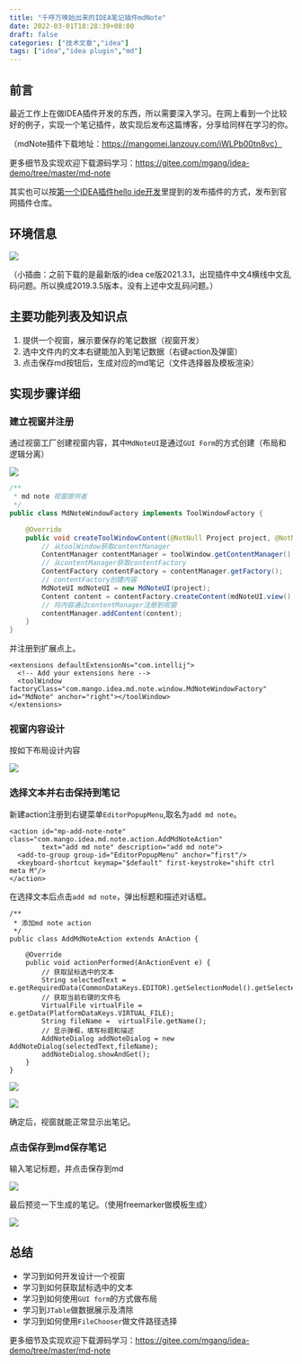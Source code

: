 ```yaml
---
title: "千呼万唤始出来的IDEA笔记插件mdNote"
date: 2022-03-01T18:28:39+08:00
draft: false
categories: ["技术文章","idea"]
tags: ["idea","idea plugin","md"]
---
```


## 前言
最近工作上在做IDEA插件开发的东西，所以需要深入学习。在网上看到一个比较好的例子，实现一个笔记插件，故实现后发布这篇博客，分享给同样在学习的你。

（mdNote插件下载地址：https://mangomei.lanzouy.com/iWLPb00tn8vc）

更多细节及实现欢迎下载源码学习：https://gitee.com/mgang/idea-demo/tree/master/md-note

其实也可以按[第一个IDEA插件hello ide开发](%E7%AC%AC%E4%B8%80%E4%B8%AAIDEA%E6%8F%92%E4%BB%B6helloide%E5%BC%80%E5%8F%91.md)里提到的发布插件的方式，发布到官网插件仓库。
## 环境信息

![](/mb/images/idea/md-note/01.png) 

（小插曲：之前下载的是最新版的idea ce版2021.3.1，出现插件中文4横线中文乱码问题。所以换成2019.3.5版本，没有上述中文乱码问题。）

## 主要功能列表及知识点
1. 提供一个视窗，展示要保存的笔记数据（视窗开发）
2. 选中文件内的文本右键能加入到笔记数据（右键action及弹窗）
3. 点击保存md按钮后，生成对应的md笔记（文件选择器及模板渲染）

## 实现步骤详细
### 建立视窗并注册
通过视窗工厂创建视窗内容，其中`MdNoteUI`是通过`GUI Form`的方式创建（布局和逻辑分离）

![](/mb/images/idea/md-note/02.png) 

``` java
/**
 * md note 视窗提供者
 */
public class MdNoteWindowFactory implements ToolWindowFactory {

    @Override
    public void createToolWindowContent(@NotNull Project project, @NotNull ToolWindow toolWindow) {
        // 从toolWindow获取contentManager
        ContentManager contentManager = toolWindow.getContentManager();
        // 从contentManager获取contentFactory
        ContentFactory contentFactory = contentManager.getFactory();
        // contentFactory创建内容
        MdNoteUI mdNoteUI = new MdNoteUI(project);
        Content content = contentFactory.createContent(mdNoteUI.view(),"main",true);
        // 将内容通过contentManager注册到视窗
        contentManager.addContent(content);
    }
}
```
并注册到扩展点上。
~~~
<extensions defaultExtensionNs="com.intellij">
  <!-- Add your extensions here -->
  <toolWindow factoryClass="com.mango.idea.md.note.window.MdNoteWindowFactory" id="MdNote" anchor="right"></toolWindow>
</extensions>
~~~
### 视窗内容设计
按如下布局设计内容

![](/mb/images/idea/md-note/03.png) 

### 选择文本并右击保持到笔记
新建action注册到右键菜单`EditorPopupMenu`,取名为`add md note`。
~~~
<action id="mp-add-note-note" class="com.mango.idea.md.note.action.AddMdNoteAction"
        text="add md note" description="add md note">
  <add-to-group group-id="EditorPopupMenu" anchor="first"/>
  <keyboard-shortcut keymap="$default" first-keystroke="shift ctrl meta M"/>
</action>
~~~
在选择文本后点击`add md note`，弹出标题和描述对话框。
~~~
/**
 * 添加md note action
 */
public class AddMdNoteAction extends AnAction {

    @Override
    public void actionPerformed(AnActionEvent e) {
        // 获取鼠标选中的文本
        String selectedText = e.getRequiredData(CommonDataKeys.EDITOR).getSelectionModel().getSelectedText();
        // 获取当前右键的文件名
        VirtualFile virtualFile = e.getData(PlatformDataKeys.VIRTUAL_FILE);
        String fileName =  virtualFile.getName();
        // 显示弹框，填写标题和描述
        AddNoteDialog addNoteDialog = new AddNoteDialog(selectedText,fileName);
        addNoteDialog.showAndGet();
    }
}
~~~

![](/mb/images/idea/md-note/04.png) 

![](/mb/images/idea/md-note/05.png) 

确定后，视窗就能正常显示出笔记。
### 点击保存到md保存笔记
输入笔记标题，并点击保存到md

![](/mb/images/idea/md-note/06.png) 

最后预览一下生成的笔记。（使用freemarker做模板生成）

![](/mb/images/idea/md-note/07.png) 

## 总结
* 学习到如何开发设计一个视窗
* 学习到如何获取鼠标选中的文本
* 学习到如何使用`GUI form`的方式做布局
* 学习到`JTable`做数据展示及清除
* 学习到如何使用`FileChooser`做文件路径选择


更多细节及实现欢迎下载源码学习：https://gitee.com/mgang/idea-demo/tree/master/md-note